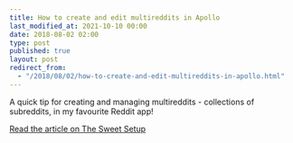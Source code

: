 ```yaml
---
title: How to create and edit multireddits in Apollo
last_modified_at: 2021-10-10 00:00
date: 2018-08-02 02:00
type: post
published: true
layout: post
redirect_from:
  - "/2018/08/02/how-to-create-and-edit-multireddits-in-apollo.html"
---
```

A quick tip for creating and managing multireddits - collections of subreddits, in my favourite Reddit app!  

<!--more-->

<a href="https://thesweetsetup.com/create-edit-multireddits-apollo/">Read the article on The Sweet Setup</a>  
